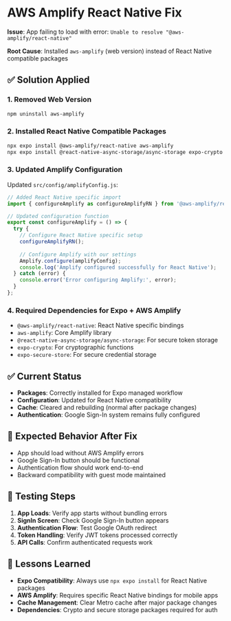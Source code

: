 # AWS Amplify React Native Fix

**Issue**: App failing to load with error: `Unable to resolve "@aws-amplify/react-native"`

**Root Cause**: Installed `aws-amplify` (web version) instead of React Native compatible packages

## ✅ Solution Applied

### 1. Removed Web Version
```bash
npm uninstall aws-amplify
```

### 2. Installed React Native Compatible Packages
```bash
npx expo install @aws-amplify/react-native aws-amplify
npx expo install @react-native-async-storage/async-storage expo-crypto expo-secure-store
```

### 3. Updated Amplify Configuration
Updated `src/config/amplifyConfig.js`:
```javascript
// Added React Native specific import
import { configureAmplify as configureAmplifyRN } from '@aws-amplify/react-native';

// Updated configuration function
export const configureAmplify = () => {
  try {
    // Configure React Native specific setup
    configureAmplifyRN();
    
    // Configure Amplify with our settings
    Amplify.configure(amplifyConfig);
    console.log('Amplify configured successfully for React Native');
  } catch (error) {
    console.error('Error configuring Amplify:', error);
  }
};
```

### 4. Required Dependencies for Expo + AWS Amplify
- `@aws-amplify/react-native`: React Native specific bindings
- `aws-amplify`: Core Amplify library
- `@react-native-async-storage/async-storage`: For secure token storage
- `expo-crypto`: For cryptographic functions
- `expo-secure-store`: For secure credential storage

## ✅ Current Status
- **Packages**: Correctly installed for Expo managed workflow
- **Configuration**: Updated for React Native compatibility
- **Cache**: Cleared and rebuilding (normal after package changes)
- **Authentication**: Google Sign-In system remains fully configured

## 📱 Expected Behavior After Fix
- App should load without AWS Amplify errors
- Google Sign-In button should be functional
- Authentication flow should work end-to-end
- Backward compatibility with guest mode maintained

## 🔧 Testing Steps
1. **App Loads**: Verify app starts without bundling errors
2. **SignIn Screen**: Check Google Sign-In button appears
3. **Authentication Flow**: Test Google OAuth redirect
4. **Token Handling**: Verify JWT tokens processed correctly
5. **API Calls**: Confirm authenticated requests work

## 📝 Lessons Learned
- **Expo Compatibility**: Always use `npx expo install` for React Native packages
- **AWS Amplify**: Requires specific React Native bindings for mobile apps
- **Cache Management**: Clear Metro cache after major package changes
- **Dependencies**: Crypto and secure storage packages required for auth